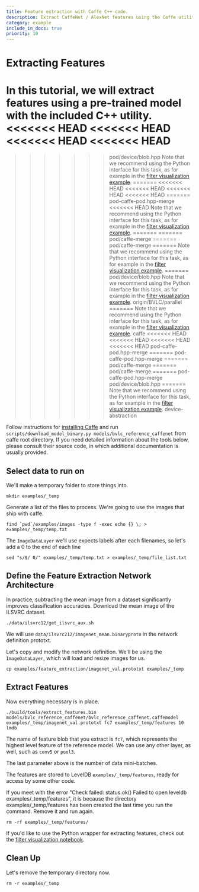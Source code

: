```yaml
---
title: Feature extraction with Caffe C++ code.
description: Extract CaffeNet / AlexNet features using the Caffe utility.
category: example
include_in_docs: true
priority: 10
---
```


Extracting Features
===================

In this tutorial, we will extract features using a pre-trained model with the included C++ utility.
<<<<<<< HEAD
<<<<<<< HEAD
<<<<<<< HEAD
<<<<<<< HEAD
=======
>>>>>>> pod/device/blob.hpp
Note that we recommend using the Python interface for this task, as for example in the [filter visualization example](http://nbviewer.ipython.org/github/BVLC/caffe/blob/master/examples/00-classification.ipynb).
=======
<<<<<<< HEAD
<<<<<<< HEAD
<<<<<<< HEAD
<<<<<<< HEAD
=======
>>>>>>> pod-caffe-pod.hpp-merge
<<<<<<< HEAD
Note that we recommend using the Python interface for this task, as for example in the [filter visualization example](http://nbviewer.ipython.org/github/BVLC/caffe/blob/master/examples/00-classification.ipynb).
=======
=======
>>>>>>> pod/caffe-merge
=======
>>>>>>> pod/caffe-merge
=======
Note that we recommend using the Python interface for this task, as for example in the [filter visualization example](http://nbviewer.ipython.org/github/BVLC/caffe/blob/master/examples/00-classification.ipynb).
=======
>>>>>>> pod/device/blob.hpp
Note that we recommend using the Python interface for this task, as for example in the [filter visualization example](http://nbviewer.ipython.org/github/BVLC/caffe/blob/master/examples/filter_visualization.ipynb).
>>>>>>> origin/BVLC/parallel
=======
Note that we recommend using the Python interface for this task, as for example in the [filter visualization example](http://nbviewer.ipython.org/github/BVLC/caffe/blob/master/examples/00-classification.ipynb).
>>>>>>> caffe
<<<<<<< HEAD
<<<<<<< HEAD
<<<<<<< HEAD
<<<<<<< HEAD
>>>>>>> pod-caffe-pod.hpp-merge
=======
>>>>>>> pod-caffe-pod.hpp-merge
=======
>>>>>>> pod/caffe-merge
=======
>>>>>>> pod/caffe-merge
=======
>>>>>>> pod-caffe-pod.hpp-merge
>>>>>>> pod/device/blob.hpp
=======
Note that we recommend using the Python interface for this task, as for example in the [filter visualization example](http://nbviewer.ipython.org/github/BVLC/caffe/blob/master/examples/00-classification.ipynb).
>>>>>>> device-abstraction

Follow instructions for [installing Caffe](../../installation.html) and run `scripts/download_model_binary.py models/bvlc_reference_caffenet` from caffe root directory.
If you need detailed information about the tools below, please consult their source code, in which additional documentation is usually provided.

Select data to run on
---------------------

We'll make a temporary folder to store things into.

    mkdir examples/_temp

Generate a list of the files to process.
We're going to use the images that ship with caffe.

    find `pwd`/examples/images -type f -exec echo {} \; > examples/_temp/temp.txt

The `ImageDataLayer` we'll use expects labels after each filenames, so let's add a 0 to the end of each line

    sed "s/$/ 0/" examples/_temp/temp.txt > examples/_temp/file_list.txt

Define the Feature Extraction Network Architecture
--------------------------------------------------

In practice, subtracting the mean image from a dataset significantly improves classification accuracies.
Download the mean image of the ILSVRC dataset.

    ./data/ilsvrc12/get_ilsvrc_aux.sh

We will use `data/ilsvrc212/imagenet_mean.binaryproto` in the network definition prototxt.

Let's copy and modify the network definition.
We'll be using the `ImageDataLayer`, which will load and resize images for us.

    cp examples/feature_extraction/imagenet_val.prototxt examples/_temp

Extract Features
----------------

Now everything necessary is in place.

    ./build/tools/extract_features.bin models/bvlc_reference_caffenet/bvlc_reference_caffenet.caffemodel examples/_temp/imagenet_val.prototxt fc7 examples/_temp/features 10 lmdb

The name of feature blob that you extract is `fc7`, which represents the highest level feature of the reference model.
We can use any other layer, as well, such as `conv5` or `pool3`.

The last parameter above is the number of data mini-batches.

The features are stored to LevelDB `examples/_temp/features`, ready for access by some other code.

If you meet with the error "Check failed: status.ok() Failed to open leveldb examples/_temp/features", it is because the directory examples/_temp/features has been created the last time you run the command. Remove it and run again.

    rm -rf examples/_temp/features/

If you'd like to use the Python wrapper for extracting features, check out the [filter visualization notebook](http://nbviewer.ipython.org/github/BVLC/caffe/blob/master/examples/00-classification.ipynb).

Clean Up
--------

Let's remove the temporary directory now.

    rm -r examples/_temp

